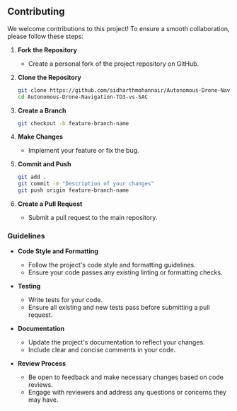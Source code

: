 ## Contributing

We welcome contributions to this project! To ensure a smooth collaboration, please follow these steps:

1. **Fork the Repository**
    - Create a personal fork of the project repository on GitHub.

2. **Clone the Repository**
    ```bash
    git clone https://github.com/sidharthmohannair/Autonomous-Drone-Navigation-TD3-vs-SAC
    cd Autonomous-Drone-Navigation-TD3-vs-SAC
    ```

3. **Create a Branch**
    ```bash
    git checkout -b feature-branch-name
    ```

4. **Make Changes**
    - Implement your feature or fix the bug.

5. **Commit and Push**
    ```bash
    git add .
    git commit -m "Description of your changes"
    git push origin feature-branch-name
    ```

6. **Create a Pull Request**
    - Submit a pull request to the main repository.

### Guidelines

- **Code Style and Formatting**
    - Follow the project's code style and formatting guidelines.
    - Ensure your code passes any existing linting or formatting checks.

- **Testing**
    - Write tests for your code.
    - Ensure all existing and new tests pass before submitting a pull request.

- **Documentation**
    - Update the project's documentation to reflect your changes.
    - Include clear and concise comments in your code.

- **Review Process**
    - Be open to feedback and make necessary changes based on code reviews.
    - Engage with reviewers and address any questions or concerns they may have.
